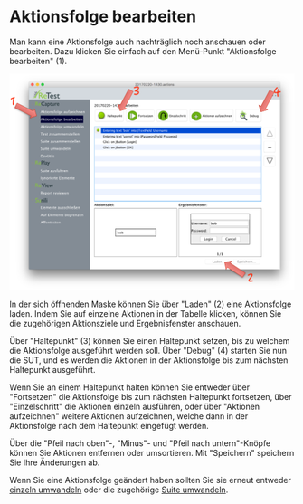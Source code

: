 Aktionsfolge bearbeiten
=======================

Man kann eine Aktionsfolge auch nachträglich noch anschauen oder bearbeiten.
Dazu klicken Sie einfach auf den Menü-Punkt "Aktionsfolge bearbeiten" (1).

![Aktionfolge beabeiten](aktionsfolge-bearbeiten-1.png)

In der sich öffnenden Maske können Sie über "Laden" (2) eine Aktionsfolge laden.
Indem Sie auf einzelne Aktionen in der Tabelle klicken, können Sie die zugehörigen Aktionsziele und Ergebnisfenster anschauen.

Über "Haltepunkt" (3) können Sie einen Haltepunkt setzen, bis zu welchem die Aktionsfolge ausgeführt werden soll.
Über "Debug" (4) starten Sie nun die SUT, und es werden die Aktionen in der Aktionsfolge bis zum nächsten Haltepunkt ausgeführt. 

Wenn Sie an einem Haltepunkt halten können Sie entweder über "Fortsetzen" die Aktionsfolge bis zum nächsten Haltepunkt fortsetzen, 
über "Einzelschritt" die Aktionen einzeln ausführen, oder über "Aktionen aufzeichnen" weitere Aktionen aufzeichnen, 
welche dann in der Aktionsfolge nach dem Haltepunkt eingefügt werden.

Über die "Pfeil nach oben"-, "Minus"- und "Pfeil nach untern"-Knöpfe können Sie Aktionen entfernen oder umsortieren.
Mit "Speichern" speichern Sie Ihre Änderungen ab.

Wenn Sie eine Aktionsfolge geändert haben sollten Sie sie erneut entweder [einzeln umwandeln](aktionsfolge-umwandeln.md) 
oder die zugehörige [Suite umwandeln](suite-umwandeln.md).
